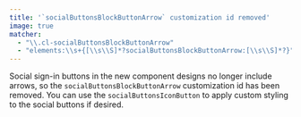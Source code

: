 ```yaml
---
title: '`socialButtonsBlockButtonArrow` customization id removed'
image: true
matcher:
  - "\\.cl-socialButtonsBlockButtonArrow"
  - "elements:\\s+{[\\s\\S]*?socialButtonsBlockButtonArrow:[\\s\\S]*?}"
---
```


Social sign-in buttons in the new component designs no longer include arrows, so the `socialButtonsBlockButtonArrow` customization id has been removed. You can use the `socialButtonsIconButton` to apply custom styling to the social buttons if desired.
